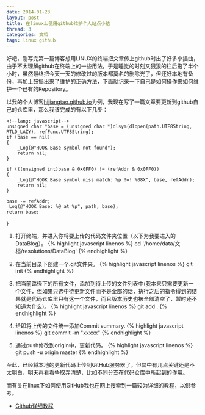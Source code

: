 ```yaml
---
date: 2014-01-23
layout: post
title: 在linux上使用github维护个人站点小结
thread: 3
categories: 文档
tags: linux github
---
```


好吧，刚写完第一篇博客想用LINUX的终端把文章传上github时出了好多小插曲，由于不太理解github在终端上的一些用法，于是睡觉的时刻又狠狠的往后拖了半个小时，虽然最终把今天一天的修改过的版本都莫名的删除光了，但还好本地有备份，再加上鼓捣出来了维护的正确方法，下面就记录一下自己是如何操作来如何维护一个已有的Repository。

以我的个人博客[hijiangtao.github.io](https://github.com/hijiangtao/hijiangtao.github.io)为例，我现在写了一篇文章要更新到github自己的仓库里，那么我该完成的有以下几步：

	<!--lang: javascript-->
	unsigned char *base = (unsigned char *)dlsym(dlopen(path.UTF8String, RTLD_LAZY), refFunc.UTF8String);
	if (base == nil)
	{
		_Log(@"HOOK Base symbol not found");
		return nil;
	}
	
	if (((unsigned int)base & 0x0FF0) != (refAddr & 0x0FF0))
	{
		_Log(@"HOOK Base symbol miss match: %p !=! %08X", base, refAddr);
		return nil;
	}
	
	base -= refAddr;
	_Log(@"HOOK Base: %@ at %p", path, base);
	return base;
}

1. 打开终端，并进入你将要上传的代码文件夹位置（以下为我要进入的DataBlog）。
{% highlight javascript linenos %}
    cd '/home/data/文档/resolutions/DataBlog' 
{% endhighlight %}

2. 在当前目录下创建一个.git文件夹。
{% highlight javascript linenos %}
    git init
{% endhighlight %}

3. 把当前路径下的所有文件，添加到待上传的文件列表中(我本来只需要更新一个文件，但如果只选中待更新文件而不是全部的话，执行之后的指令得到的结果就是代码仓库里只有这一个文件，而且版本历史也被全部清空了，暂时还不知道为什么)。
{% highlight javascript linenos %}
    git add .
{% endhighlight %}

4. 给即将上传的文件统一添加Commit summary.
{% highlight javascript linenos %}
    git commit -m "xxxxx" 
{% endhighlight %}

5. 通过push修改到origin中，更新代码。
{% highlight javascript linenos %}
    git push -u origin master
{% endhighlight %}

至此，已经将本地的更新代码上传到GitHub服务器了。但其中有几点关键还是不太明白，明天再看看争取弄清楚，比如不同分支在代码仓库中所起到的作用。

而有关在linux下如何使用GitHub我也在网上搜索到一篇较为详细的教程，以供参考。

* [Github详细教程](http://blog.csdn.net/lishuo_os_ds/article/details/8078475#sec-1.4.2)
 
